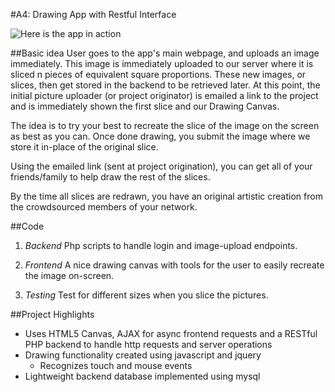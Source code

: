 #A4: Drawing App with Restful Interface

![Here is the app in action](http://i.imgur.com/3cZb9Py.png "App in action")

##Basic idea
User goes to the app's main webpage, and  uploads an image immediately.
This image is immediately uploaded to our server where it is sliced n pieces of equivalent square proportions. These new images, or slices, then get stored in the backend to be retrieved later.
At this point, the initial picture uploader (or project originator) is emailed a link to the project and is immediately shown the first slice and our Drawing Canvas.

The idea is to try your best to recreate the slice of the image on the screen as best as you can. Once done drawing, you submit the image where we store it in-place of the original slice.

Using the emailed link (sent at project origination), you can get all of your friends/family to help draw the rest of the slices.

By the time all slices are redrawn, you have an original artistic creation from the crowdsourced members of your network.

##Code
1. *Backend*
 Php scripts to handle login and image-upload endpoints.

2. *Frontend*
A nice drawing canvas with tools for the user to easily recreate the image on-screen.
3. *Testing*
Test for different sizes when you slice the pictures.

##Project Highlights
* Uses HTML5 Canvas, AJAX for async frontend requests and a RESTful PHP backend to handle http requests and server operations
* Drawing functionality created using javascript and jquery
  *   Recognizes touch and mouse events 
* Lightweight backend database implemented using mysql